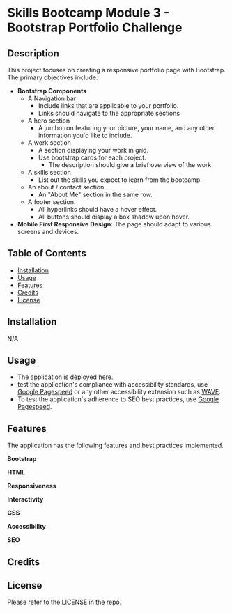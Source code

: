 # Skills Bootcamp Module 3 - Bootstrap Portfolio Challenge

## Description

This project focuses on creating a responsive portfolio page with Bootstrap. The primary objectives include:

* **Bootstrap Components**
  * A Navigation bar
    * Include links that are applicable to your portfolio.
    * Links should navigate to the appropriate sections
  * A hero section
    * A jumbotron featuring your picture, your name, and any other information you'd like to include.
  * A work section
    * A section displaying your work in grid.
    * Use bootstrap cards for each project.
      * The description should give a brief overview of the work.
  * A skills section
    * List out the skills you expect to learn from the bootcamp.
  * An about / contact section.
    * An "About Me" section in the same row.
  * A footer section.
    * All hyperlinks should have a hover effect. 
    * All buttons should display a box shadow upon hover.
* **Mobile First Responsive Design**: The page should adapt to various screens and devices.

## Table of Contents
* [Installation](#installation)
* [Usage](#usage)
* [Features](#features)
* [Credits](#credits)
* [License](#license)
## Installation
N/A
## Usage
* The application is deployed [here](#).
* test the application's compliance with accessibility standards, use [Google Pagespeed](https://pagespeed.web.dev/) or any other accessibility extension such as [WAVE](https://wave.webaim.org/).
* To test the application's adherence to SEO best practices, use [Google Pagespeed](https://pagespeed.web.dev/).

## Features
The application has the following features and best practices implemented.

**Bootstrap**

**HTML**

**Responsiveness**

**Interactivity**

**CSS**

**Accessibility**

**SEO**

## Credits
## License
Please refer to the LICENSE in the repo.



